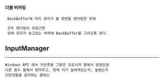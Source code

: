 ﻿#### 더블 버퍼링

```
 BackBuffer에 미리 유저가 볼 화면을 렌더링한 후에

 모두 렌더링이 되었으면
 현재 유저가 보고있는 버퍼에 BackBuffer를 그리도록 한다.
```

## InputManager
---
 ```
 Windows API 에서 키인풋을 그동안 프로시저 통해서 받았던걸
 다른 함수 통해서 받아주고, 현재 키가 눌려져있는지, 눌렸는지
 이런것들을 관리하는 클래스
 ```